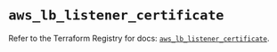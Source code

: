 # `aws_lb_listener_certificate`

Refer to the Terraform Registry for docs: [`aws_lb_listener_certificate`](https://registry.terraform.io/providers/hashicorp/aws/6.10.0/docs/resources/lb_listener_certificate).
